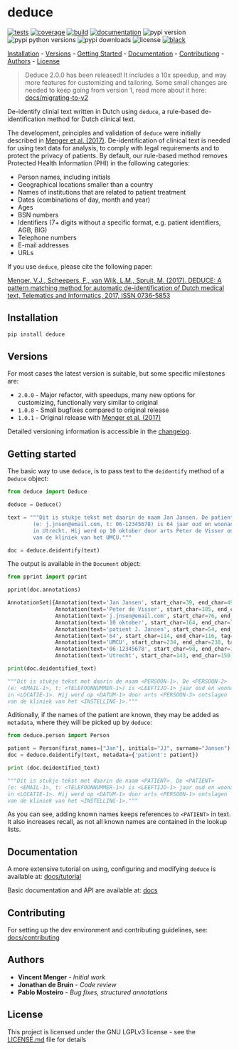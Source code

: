 # deduce

[![tests](https://github.com/vmenger/deduce/actions/workflows/test.yml/badge.svg)](https://github.com/vmenger/deduce/actions/workflows/test.yml)
[![coverage](https://coveralls.io/repos/github/vmenger/deduce/badge.svg)](https://coveralls.io/github/vmenger/deduce?branch=master)
[![build](https://github.com/vmenger/deduce/actions/workflows/build.yml/badge.svg)](https://github.com/vmenger/deduce/actions/workflows/build.yml)
[![documentation](https://readthedocs.org/projects/deduce/badge/?version=latest)](https://deduce.readthedocs.io/en/latest/?badge=latest)
![pypi version](https://img.shields.io/pypi/v/deduce)
![pypi python versions](https://img.shields.io/pypi/pyversions/deduce)
![pypi downloads](https://img.shields.io/pypi/dm/deduce)
![license](https://img.shields.io/github/license/vmenger/deduce)
[![black](https://img.shields.io/badge/code%20style-black-000000.svg)](https://github.com/psf/black)

[Installation](#installation) - [Versions](#versions) - [Getting Started](#getting-started) - [Documentation](#documentation) - [Contributiong](#contributing) - [Authors](#authors) - [License](#license)

<!-- start include in docs -->

> Deduce 2.0.0 has been released! It includes a 10x speedup, and way more features for customizing and tailoring. Some small changes are needed to keep going from version 1, read more about it here: [docs/migrating-to-v2](https://deduce.readthedocs.io/en/latest/migrating.html)

De-identify clinial text written in Dutch using `deduce`, a rule-based de-identification method for Dutch clinical text.

The development, principles and validation of `deduce` were initially described in [Menger et al. (2017)](http://www.sciencedirect.com/science/article/pii/S0736585316307365). De-identification of clinical text is needed for using text data for analysis, to comply with legal requirements and to protect the privacy of patients. By default, our rule-based method removes Protected Health Information (PHI) in the following categories:

* Person names, including initials
* Geographical locations smaller than a country
* Names of institutions that are related to patient treatment
* Dates (combinations of day, month and year)
* Ages
* BSN numbers
* Identifiers (7+ digits without a specific format, e.g. patient identifiers, AGB, BIG)
* Telephone numbers
* E-mail addresses 
* URLs

If you use `deduce`, please cite the following paper:  

[Menger, V.J., Scheepers, F., van Wijk, L.M., Spruit, M. (2017). DEDUCE: A pattern matching method for automatic de-identification of Dutch medical text, Telematics and Informatics, 2017, ISSN 0736-5853](http://www.sciencedirect.com/science/article/pii/S0736585316307365)

## Installation

``` python
pip install deduce
```

## Versions

For most cases the latest version is suitable, but some specific milestones are:

* `2.0.0` - Major refactor, with speedups, many new options for customizing, functionally very similar to original 
* `1.0.8` - Small bugfixes compared to original release
* `1.0.1` - Original release with [Menger et al. (2017)](http://www.sciencedirect.com/science/article/pii/S0736585316307365)

Detailed versioning information is accessible in the [changelog](CHANGELOG.md). 

<!-- end include in docs -->
<!-- start getting started -->

## Getting started

The basic way to use `deduce`, is to pass text to the `deidentify` method of a `Deduce` object:

```python
from deduce import Deduce

deduce = Deduce()

text = """Dit is stukje tekst met daarin de naam Jan Jansen. De patient J. Jansen 
        (e: j.jnsen@email.com, t: 06-12345678) is 64 jaar oud en woonachtig 
        in Utrecht. Hij werd op 10 oktober door arts Peter de Visser ontslagen 
        van de kliniek van het UMCU."""

doc = deduce.deidentify(text)
```

The output is available in the `Document` object:

```python
from pprint import pprint

pprint(doc.annotations)

AnnotationSet({Annotation(text='Jan Jansen', start_char=39, end_char=49, tag='persoon', length=10),
               Annotation(text='Peter de Visser', start_char=185, end_char=200, tag='persoon', length=15),
               Annotation(text='j.jnsen@email.com', start_char=76, end_char=93, tag='email', length=17),
               Annotation(text='10 oktober', start_char=164, end_char=174, tag='datum', length=10),
               Annotation(text='patient J. Jansen', start_char=54, end_char=71, tag='persoon', length=17),
               Annotation(text='64', start_char=114, end_char=116, tag='leeftijd', length=2),
               Annotation(text='UMCU', start_char=234, end_char=238, tag='instelling', length=4),
               Annotation(text='06-12345678', start_char=98, end_char=109, tag='telefoonnummer', length=11),
               Annotation(text='Utrecht', start_char=143, end_char=150, tag='locatie', length=7)})

print(doc.deidentified_text)

"""Dit is stukje tekst met daarin de naam <PERSOON-1>. De <PERSOON-2> 
(e: <EMAIL-1>, t: <TELEFOONNUMMER-1>) is <LEEFTIJD-1> jaar oud en woonachtig 
in <LOCATIE-1>. Hij werd op <DATUM-1> door arts <PERSOON-3> ontslagen 
van de kliniek van het <INSTELLING-1>."""
```

Aditionally, if the names of the patient are known, they may be added as `metadata`, where they will be picked up by `deduce`:

```python
from deduce.person import Person

patient = Person(first_names=["Jan"], initials="JJ", surname="Jansen")
doc = deduce.deidentify(text, metadata={'patient': patient})

print (doc.deidentified_text)

"""Dit is stukje tekst met daarin de naam <PATIENT>. De <PATIENT> 
(e: <EMAIL-1>, t: <TELEFOONNUMMER-1>) is <LEEFTIJD-1> jaar oud en woonachtig 
in <LOCATIE-1>. Hij werd op <DATUM-1> door arts <PERSOON-1> ontslagen 
van de kliniek van het <INSTELLING-1>."""
```

As you can see, adding known names keeps references to `<PATIENT>` in text. It also increases recall, as not all known names are contained in the lookup lists. 

<!-- end getting started -->

## Documentation

A more extensive tutorial on using, configuring and modifying `deduce` is available at: [docs/tutorial](https://deduce.readthedocs.io/en/latest/tutorial.html) 

Basic documentation and API are available at: [docs](https://deduce.readthedocs.io/en/latest/)

## Contributing

For setting up the dev environment and contributing guidelines, see: [docs/contributing](https://deduce.readthedocs.io/en/latest/contributing.html)

## Authors

* **Vincent Menger** - *Initial work* 
* **Jonathan de Bruin** - *Code review*
* **Pablo Mosteiro** - *Bug fixes, structured annotations*

## License

This project is licensed under the GNU LGPLv3 license - see the [LICENSE.md](LICENSE.md) file for details